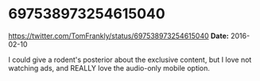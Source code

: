 # 697538973254615040
https://twitter.com/TomFrankly/status/697538973254615040
**Date:** 2016-02-10

I could give a rodent's posterior about the exclusive content, but I love not watching ads, and REALLY love the audio-only mobile option.
